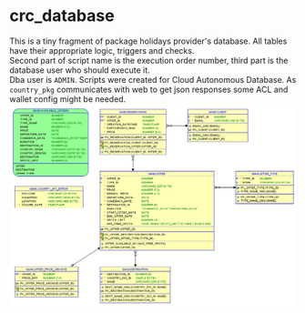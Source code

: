 # crc_database
This is a tiny fragment of package holidays provider's database. All tables have their appropriate logic, triggers and checks. </br>
Second part of script name is the execution order number, third part is the database user who should execute it. </br>
Dba user is `ADMIN`. Scripts were created for Cloud Autonomous Database. As `country_pkg` communicates with web to get json responses some ACL and wallet config might be needed.</br>
![database model](/db_model.png)